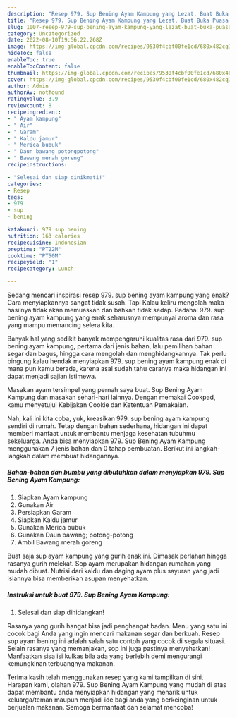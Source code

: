 ```yaml
---
description: "Resep 979. Sup Bening Ayam Kampung yang Lezat, Buat Buka Puasa}"
title: "Resep 979. Sup Bening Ayam Kampung yang Lezat, Buat Buka Puasa}"
slug: 1007-resep-979-sup-bening-ayam-kampung-yang-lezat-buat-buka-puasa
category: Uncategorized
date: 2022-08-10T19:56:22.268Z
image: https://img-global.cpcdn.com/recipes/9530f4cbf00fe1cd/680x482cq70/979-sup-bening-ayam-kampung-foto-resep-utama.jpg
hideToc: false
enableToc: true
enableTocContent: false
thumbnail: https://img-global.cpcdn.com/recipes/9530f4cbf00fe1cd/680x482cq70/979-sup-bening-ayam-kampung-foto-resep-utama.jpg
cover: https://img-global.cpcdn.com/recipes/9530f4cbf00fe1cd/680x482cq70/979-sup-bening-ayam-kampung-foto-resep-utama.jpg
author: Admin
authorAv: notfound
ratingvalue: 3.9
reviewcount: 8
recipeingredient:
- " Ayam kampung"
- " Air"
- " Garam"
- " Kaldu jamur"
- " Merica bubuk"
- " Daun bawang potongpotong"
- " Bawang merah goreng"
recipeinstructions:

- "Selesai dan siap dinikmati!"
categories:
- Resep
tags:
- 979
- sup
- bening

katakunci: 979 sup bening 
nutrition: 163 calories
recipecuisine: Indonesian
preptime: "PT22M"
cooktime: "PT50M"
recipeyield: "1"
recipecategory: Lunch

---
```



Sedang mencari inspirasi resep 979. sup bening ayam kampung yang enak? Cara menyiapkannya sangat tidak susah. Tapi Kalau keliru mengolah maka hasilnya tidak akan memuaskan dan bahkan tidak sedap. Padahal 979. sup bening ayam kampung yang enak seharusnya mempunyai aroma dan rasa yang mampu memancing selera kita.


Banyak hal yang sedikit banyak mempengaruhi kualitas rasa dari 979. sup bening ayam kampung, pertama dari jenis bahan, lalu pemilihan bahan segar dan bagus, hingga cara mengolah dan menghidangkannya. Tak perlu bingung kalau hendak menyiapkan 979. sup bening ayam kampung enak di mana pun kamu berada, karena asal sudah tahu caranya maka hidangan ini dapat menjadi sajian istimewa.

Masakan ayam tersimpel yang pernah saya buat. Sup Bening Ayam Kampung dan masakan sehari-hari lainnya. Dengan memakai Cookpad, kamu menyetujui Kebijakan Cookie dan Ketentuan Pemakaian.


Nah, kali ini kita coba, yuk, kreasikan 979. sup bening ayam kampung sendiri di rumah. Tetap dengan bahan sederhana, hidangan ini dapat memberi manfaat untuk membantu menjaga kesehatan tubuhmu sekeluarga. Anda bisa menyiapkan 979. Sup Bening Ayam Kampung menggunakan 7 jenis bahan dan 0 tahap pembuatan. Berikut ini langkah-langkah dalam membuat hidangannya.

<!--inarticleads1-->

##### Bahan-bahan dan bumbu yang dibutuhkan dalam menyiapkan 979. Sup Bening Ayam Kampung:

1. Siapkan  Ayam kampung
1. Gunakan  Air
1. Persiapkan  Garam
1. Siapkan  Kaldu jamur
1. Gunakan  Merica bubuk
1. Gunakan  Daun bawang; potong-potong
1. Ambil  Bawang merah goreng


Buat saja sup ayam kampung yang gurih enak ini. Dimasak perlahan hingga rasanya gurih melekat. Sop ayam merupakan hidangan rumahan yang mudah dibuat. Nutrisi dari kaldu dan daging ayam plus sayuran yang jadi isiannya bisa memberikan asupan menyehatkan. 

<!--inarticleads2-->

##### Instruksi untuk buat 979. Sup Bening Ayam Kampung:


1. Selesai dan siap dihidangkan!

Rasanya yang gurih hangat bisa jadi penghangat badan. Menu yang satu ini cocok bagi Anda yang ingin mencari makanan segar dan berkuah. Resep sop ayam bening ini adalah salah satu contoh yang cocok di segala situasi. Selain rasanya yang memanjakan, sop ini juga pastinya menyehatkan! Manfaatkan sisa isi kulkas bila ada yang berlebih demi mengurangi kemungkinan terbuangnya makanan. 

Terima kasih telah menggunakan resep yang kami tampilkan di sini. Harapan kami, olahan 979. Sup Bening Ayam Kampung yang mudah di atas dapat membantu anda menyiapkan hidangan yang menarik untuk keluarga/teman maupun menjadi ide bagi anda yang berkeinginan untuk berjualan makanan. Semoga bermanfaat dan selamat mencoba!
